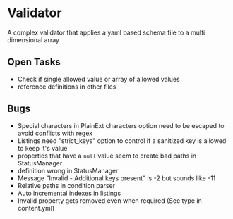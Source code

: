 # Validator
A complex validator that applies a yaml based schema file to a multi dimensional array

## Open Tasks
- Check if single allowed value or array of allowed values
- reference definitions in other files

## Bugs
- Special characters in PlainExt characters option need to be escaped to avoid conflicts with regex
- Listings need "strict_keys" option to control if a sanitized key is allowed to keep it's value
- properties that have a `null` value seem to create bad paths in StatusManager
- definition wrong in StatusManager
- Message "Invalid - Additional keys present" is -2 but sounds like -11
- Relative paths in condition parser
- Auto incremental indexes in listings
- Invalid property gets removed even when required (See type in content.yml)

